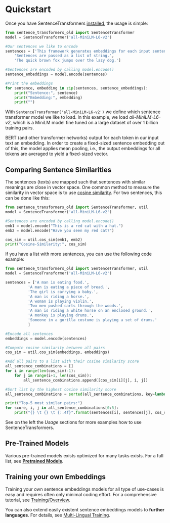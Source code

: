 # Quickstart
Once you have SentenceTransformers [installed](installation.md), the usage is simple:
```python
from sentence_transformers_old import SentenceTransformer
model = SentenceTransformer('all-MiniLM-L6-v2')

#Our sentences we like to encode
sentences = ['This framework generates embeddings for each input sentence',
    'Sentences are passed as a list of string.', 
    'The quick brown fox jumps over the lazy dog.']

#Sentences are encoded by calling model.encode()
sentence_embeddings = model.encode(sentences)

#Print the embeddings
for sentence, embedding in zip(sentences, sentence_embeddings):
    print("Sentence:", sentence)
    print("Embedding:", embedding)
    print("")
```


With `SentenceTransformer('all-MiniLM-L6-v2')` we define which sentence transformer model we like to load. In this example, we load *all-MiniLM-L6-v2*, which is a MiniLM model fine tuned on a large dataset of over 1 billion training pairs.

BERT (and other transformer networks) output for each token in our input text an embedding. In order to create a fixed-sized sentence embedding out of this, the model applies mean pooling, i.e., the output embeddings for all tokens are averaged to yield a fixed-sized vector.

## Comparing Sentence Similarities

The sentences (texts) are mapped such that sentences with similar meanings are close in vector space. One common method to measure the similarity in vector space is to use [cosine similarity](https://en.wikipedia.org/wiki/Cosine_similarity). For two sentences, this can be done like this:

```python
from sentence_transformers_old import SentenceTransformer, util
model = SentenceTransformer('all-MiniLM-L6-v2')

#Sentences are encoded by calling model.encode()
emb1 = model.encode("This is a red cat with a hat.")
emb2 = model.encode("Have you seen my red cat?")

cos_sim = util.cos_sim(emb1, emb2)
print("Cosine-Similarity:", cos_sim)
```

If you have a list with more sentences, you can use the following code example:
```python
from sentence_transformers_old import SentenceTransformer, util
model = SentenceTransformer('all-MiniLM-L6-v2')

sentences = ['A man is eating food.',
          'A man is eating a piece of bread.',
          'The girl is carrying a baby.',
          'A man is riding a horse.',
          'A woman is playing violin.',
          'Two men pushed carts through the woods.',
          'A man is riding a white horse on an enclosed ground.',
          'A monkey is playing drums.',
          'Someone in a gorilla costume is playing a set of drums.'
          ]

#Encode all sentences
embeddings = model.encode(sentences)

#Compute cosine similarity between all pairs
cos_sim = util.cos_sim(embeddings, embeddings)

#Add all pairs to a list with their cosine similarity score
all_sentence_combinations = []
for i in range(len(cos_sim)-1):
    for j in range(i+1, len(cos_sim)):
        all_sentence_combinations.append([cos_sim[i][j], i, j])

#Sort list by the highest cosine similarity score
all_sentence_combinations = sorted(all_sentence_combinations, key=lambda x: x[0], reverse=True)

print("Top-5 most similar pairs:")
for score, i, j in all_sentence_combinations[0:5]:
    print("{} \t {} \t {:.4f}".format(sentences[i], sentences[j], cos_sim[i][j]))
```

See on the left the *Usage* sections for more examples how to use SentenceTransformers.

## Pre-Trained Models
Various pre-trained models exists optimized for many tasks exists. For a full list, see **[Pretrained Models](pretrained_models.md)**. 



## Training your own Embeddings

Training your own sentence embeddings models for all type of use-cases is easy and requires often only minimal coding effort. For a comprehensive tutorial, see [Training/Overview](training/overview.md).

You can also extend easily existent sentence embeddings models to **further languages**.  For details, see [Multi-Lingual Training](../examples/training/multilingual/README).
